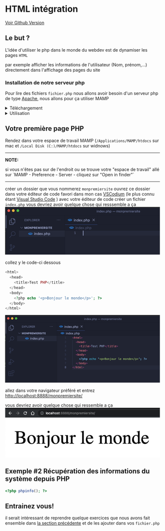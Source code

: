 # HTML intégration

[Voir Github Version](https://github.com/Poulycroc/lessons-isfsc/blob/master/courses/02__html-integration.md)

## Le but ?
L'idée d'utiliser le php dans le monde du webdev est de dynamiser les pages `HTML`

par exemple afficher les informations de l'utilisateur (Nom, prénom,...) directement dans l'affichage des pages du site


### Installation de notre serveur php

Pour lire des fichiers `fichier.php` nous allons avoir besoin d'un serveur php de type [Apache](https://fr.wikipedia.org/wiki/Apache_HTTP_Server), nous allons pour ça utiliser MAMP



<details>
<summary>Téléchargement</summary>

##### Se rendre sur [https://www.mamp.info/en/downloads/](https://www.mamp.info/en/downloads/)
<img src=".screenshots/Screenshot 2022-10-23 at 13.57.13.png" alt="Download MAMP" />

#### Mac

##### si vous êtes sur M1 / M2 
prendre 'MAMP & MAMP PRO 6.6 (M1)'

##### si vous êtes sur Intel
prendre 'MAMP & MAMP PRO 6.6 (Intel)'

---
**NOTE:**
Si vous ne savez pas: se rendre dans le menu 'pomme' puis 'a propos de ce mac' regarder section 'processeur'

---

#### Windows
prendre 'MAMP & MAMP PRO 5.0.5'
</details>
<details>
<summary>Utilisation</summary>
#### De quoi ça a l'aire ? 

Vous pouvez appuyer sur "Start" 

---
**NOTE:**
Ne pas utiliser la version 'pro'
---

<img alt="MAMP mac" src="./.screenshots/Screenshot 2022-10-23 at 14.35.39.png" />
<img alt="MAMP windows" src="./.screenshots/Screenshot 2022-10-23 at 14.40.35.png" />


### Dans l'onglet 'préférence'
vous retrouverez 2 sections importante `Ports` et `Server`

#### Server
<img alt="MAMP Server" src="./.screenshots/Screenshot 2022-10-23 at 14.45.59.png" /><br>
ici on va retrouver les informations relative a notre "espace de travail"
dans mon cas mon il se trouve dans Application, MAMP, htdocs
il n'y a pas de raisons d'y toucher pour l'instant 

#### Ports
<img alt="MAMP Ports" src="./.screenshots/Screenshot 2022-10-23 at 14.45.50.png" />

ici vous retrouverez les information sur les ports 
<ol>
  <li>Apache port: le port sur le quel votre application va tourner</li>
  <li>MySql port: le port sur le quel votre base de données va tourner</li>
</ol>

pour accéder a votre première application il vous faudra donc vous rendre sur votre navigateur préféré entrer [http://localhost:8888/](http://localhost:8888/)
vous devrier arriver sur une page de présentation
<img alt="MAMP welcome page" src="./.screenshots/Screenshot 2022-10-23 at 14.53.22.png" />

l'information la plus importante pour nous c'est `Document root: /Applications/MAMP/htdocs` c'est la que va se trouver notre dossier de travail pour 

</details>


## Votre première page PHP


Rendez dans votre espace de travail MAMP (`/Applications/MAMP/htdocs` sur mac et `/Local Disk (C:)/MAMP/htdocs` sur widnows)

---
**NOTE:**
<p>si vous n'êtes pas sur de l'endroit ou se trouve votre "espace de travail" allé sur `MAMP - Preference - Server - cliquez sur "Open in finder"`</p>

---

créer un dossier que vous nommerez `monpremiersite` ouvrez ce dossier dans votre éditeur de code favori dans mon cas [VSCodium](https://vscodium.com/) (le plus connu étant [Visual Studio Code](https://code.visualstudio.com/) )
avec votre éditeur de code créer un fichier `index.php` vous devriez avoir quelque chose qui resssemble a ça 
<img alt="Premier Fichier index dans vscode" src=".screenshots/Screenshot 2022-10-23 at 15.43.31.png" />

collez y le code-ci dessous
```php
<html>
  <head>
    <title>Test PHP</title>
  </head>
  <body>
    <?php echo '<p>Bonjour le monde</p>'; ?>
  </body>
</html>
```
<img alt="premier code dans notre index" src="./.screenshots/Screenshot 2022-10-23 at 15.46.31.png" />

allez dans votre navigateur préféré et entrez [http://localhost:8888/monpremiersite/](http://localhost:8888/monpremiersite/) 

vous devriez avoir quelque chose qui ressemble a ça<br>
<img alt="premier site" src="./.screenshots/Screenshot 2022-10-23 at 15.49.33.png" />


## Exemple #2 Récupération des informations du système depuis PHP

```php
<?php phpinfo(); ?>
```

## Entrainez vous! 

il serait intéressant de reprendre quelque exercices que nous avons fait ensemble dans [la section précédente](https://github.com/Poulycroc/lessons-isfsc/blob/master/courses/01__php.md) et de les ajouter dans vos `fichier.php` 

